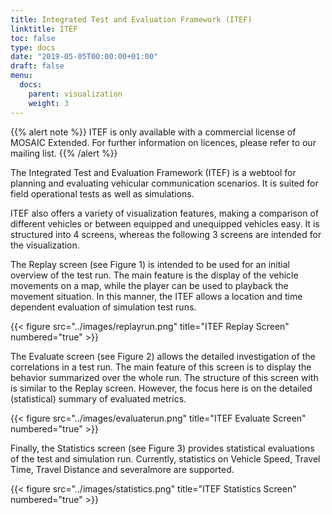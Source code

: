 ```yaml
---
title: Integrated Test and Evaluation Framework (ITEF)
linktitle: ITEF
toc: false
type: docs
date: "2019-05-05T00:00:00+01:00"
draft: false
menu:
  docs:
    parent: visualization
    weight: 3
---
```

{{% alert note %}}
ITEF is only available with a commercial license of MOSAIC Extended. For further
information on licences, please refer to our mailing list.
{{% /alert %}}

The Integrated Test and Evaluation Framework (ITEF) is a webtool for planning and evaluating vehicular communication scenarios. It is suited for field operational tests as well as simulations.

ITEF also offers a variety of visualization features, making a comparison of different vehicles or between equipped and unequipped vehicles easy. It is structured into 4 screens, whereas the following 3 screens are intended for the visualization.

The Replay screen (see Figure 1) is intended to be used for an initial overview of the test run. The main feature is the display of the vehicle movements on a map, while the player can be used to playback the movement situation. In this manner, the ITEF allows a location and time dependent evaluation of simulation test runs.

{{< figure src="../images/replayrun.png" title="ITEF Replay Screen" numbered="true" >}}

The Evaluate screen (see Figure 2) allows the detailed investigation of the correlations in a test run. The main feature of this screen is to display the behavior summarized over the whole run. The structure of this screen with is similar to the Replay screen. However, the focus here is on the detailed (statistical) summary of evaluated metrics.

{{< figure src="../images/evaluaterun.png" title="ITEF Evaluate Screen" numbered="true" >}}

Finally, the Statistics screen (see Figure 3) provides statistical evaluations of the test and simulation
run. Currently, statistics on Vehicle Speed, Travel Time, Travel Distance and severalmore are supported.

{{< figure src="../images/statistics.png" title="ITEF Statistics Screen" numbered="true" >}}
